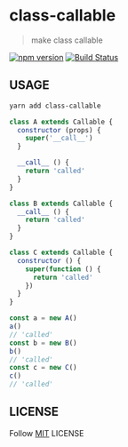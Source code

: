 # class-callable

> make class callable

[![npm version](https://badge.fury.io/js/class-callable.svg)](https://badge.fury.io/js/class-callable)
[![Build Status](https://www.travis-ci.com/Himself65/callable-class.svg?branch=master)](https://www.travis-ci.com/Himself65/callable-class)

## USAGE

```bash
yarn add class-callable
```

```js
class A extends Callable {
  constructor (props) {
    super('__call__')
  }

  __call__ () {
    return 'called'
  }
}

class B extends Callable {
  __call__ () {
    return 'called'
  }
}

class C extends Callable {
  constructor () {
    super(function () {
      return 'called'
    })
  }
}

const a = new A()
a()
// 'called'
const b = new B()
b()
// 'called'
const c = new C()
c()
// 'called'
```

## LICENSE

Follow [MIT](LICENSE) LICENSE